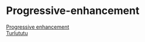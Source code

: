 # Progressive-enhancement

[Progressive enhancement](https://geert-timmermans.github.io/Progressive-enhancement/)  
[Turlututu](https://geert-timmermans.github.io/Progressive-enhancement/turlututu.html)